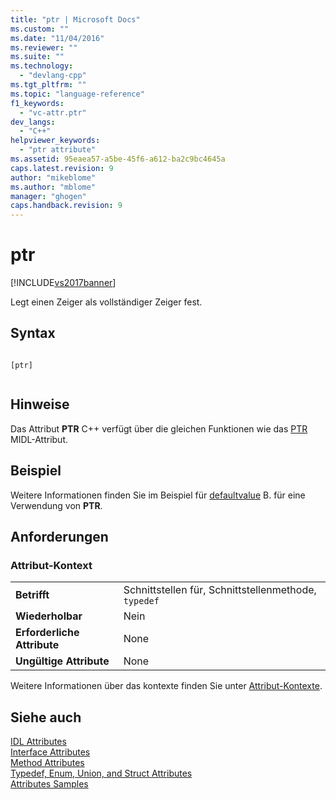 ```yaml
---
title: "ptr | Microsoft Docs"
ms.custom: ""
ms.date: "11/04/2016"
ms.reviewer: ""
ms.suite: ""
ms.technology: 
  - "devlang-cpp"
ms.tgt_pltfrm: ""
ms.topic: "language-reference"
f1_keywords: 
  - "vc-attr.ptr"
dev_langs: 
  - "C++"
helpviewer_keywords: 
  - "ptr attribute"
ms.assetid: 95eaea57-a5be-45f6-a612-ba2c9bc4645a
caps.latest.revision: 9
author: "mikeblome"
ms.author: "mblome"
manager: "ghogen"
caps.handback.revision: 9
---
```

# ptr
[!INCLUDE[vs2017banner](../assembler/inline/includes/vs2017banner.md)]

Legt einen Zeiger als vollständiger Zeiger fest.  
  
## Syntax  
  
```  
  
[ptr]  
  
```  
  
## Hinweise  
 Das Attribut **PTR** C\+\+ verfügt über die gleichen Funktionen wie das [PTR](http://msdn.microsoft.com/library/windows/desktop/aa367149) MIDL\-Attribut.  
  
## Beispiel  
 Weitere Informationen finden Sie im Beispiel für [defaultvalue](../windows/defaultvalue.md) B. für eine Verwendung von **PTR**.  
  
## Anforderungen  
  
### Attribut\-Kontext  
  
|||  
|-|-|  
|**Betrifft**|Schnittstellen für, Schnittstellenmethode, `typedef`|  
|**Wiederholbar**|Nein|  
|**Erforderliche Attribute**|None|  
|**Ungültige Attribute**|None|  
  
 Weitere Informationen über das kontexte finden Sie unter [Attribut\-Kontexte](../windows/attribute-contexts.md).  
  
## Siehe auch  
 [IDL Attributes](../windows/idl-attributes.md)   
 [Interface Attributes](../windows/interface-attributes.md)   
 [Method Attributes](../windows/method-attributes.md)   
 [Typedef, Enum, Union, and Struct Attributes](../windows/typedef-enum-union-and-struct-attributes.md)   
 [Attributes Samples](assetId:///558ebdb2-082f-44dc-b442-d8d33bf7bdb8)